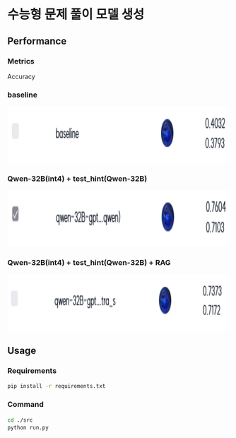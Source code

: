# 수능형 문제 풀이 모델 생성
## Performance
### Metrics 
Accuracy

### baseline

<img src='./images/baseline.png' height='128'>

### Qwen-32B(int4) + test_hint(Qwen-32B)

<img src='./images/hint.png' height='128'>

### Qwen-32B(int4) + test_hint(Qwen-32B) + RAG

<img src='./images/rag.png' height='128'>

## Usage
### Requirements
```bash
pip install -r requirements.txt
```

### Command
```bash
cd ./src
python run.py
```
